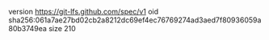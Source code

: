 version https://git-lfs.github.com/spec/v1
oid sha256:061a7ae27bd02cb2a8212dc69ef4ec76769274ad3aed7f80936059a80b3749ea
size 210

